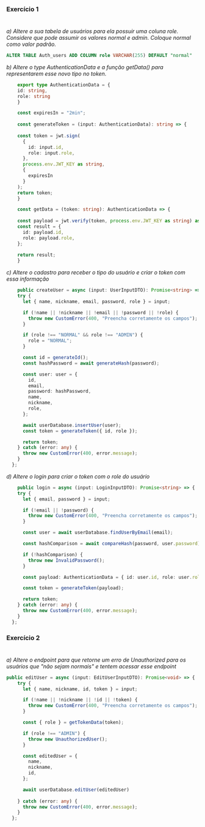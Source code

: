 ### Exercício 1
#
*a) Altere a sua tabela de usuários para ela possuir uma coluna role. Considere que pode assumir os valores normal  e admin. Coloque normal como valor padrão.*

```sql
ALTER TABLE Auth_users ADD COLUMN role VARCHAR(255) DEFAULT "normal"
```

*b) Altere o type AuthenticationData e a função getData() para representarem esse novo tipo no token.*

```typescript
    export type AuthenticationData = {
    id: string,
    role: string
    }

    const expiresIn = "2min";
  
    const generateToken = (input: AuthenticationData): string => {
    
    const token = jwt.sign(
      {
        id: input.id,
        role: input.role,
      },
      process.env.JWT_KEY as string,
      {
        expiresIn
      }
    );
    return token;
    }

    const getData = (token: string): AuthenticationData => {
    
    const payload = jwt.verify(token, process.env.JWT_KEY as string) as any;
    const result = {
      id: payload.id,
      role: payload.role,
    };
    
    return result;
    } 
```

*c) Altere o cadastro para receber o tipo do usuário e criar o token com essa informação*

```typescript
    public createUser = async (input: UserInputDTO): Promise<string> => {
    try {
      let { name, nickname, email, password, role } = input;

      if (!name || !nickname || !email || !password || !role) {
        throw new CustomError(400, "Preencha corretamente os campos");
      }

      if (role !== "NORMAL" && role !== "ADMIN") {
        role = "NORMAL";
      }

      const id = generateId();
      const hashPassword = await generateHash(password);

      const user: user = {
        id,
        email,
        password: hashPassword,
        name,
        nickname,
        role,
      };

      await userDatabase.insertUser(user);
      const token = generateToken({ id, role });

      return token;
    } catch (error: any) {
      throw new CustomError(400, error.message);
    }
  };
```

*d) Altere o login para criar o token com o role do usuário*

```typescript
    public login = async (input: LoginInputDTO): Promise<string> => {
    try {
      let { email, password } = input;

      if (!email || !password) {
        throw new CustomError(400, "Preencha corretamente os campos");
      }

      const user = await userDatabase.findUserByEmail(email);

      const hashComparison = await compareHash(password, user.password);

      if (!hashComparison) {
        throw new InvalidPassword();
      }

      const payload: AuthenticationData = { id: user.id, role: user.role };

      const token = generateToken(payload);

      return token;
    } catch (error: any) {
      throw new CustomError(400, error.message);
    }
  };
```


### Exercício 2
#
*a) Altere o endpoint para que retorne um erro de Unauthorized para os usuários que "não sejam normais" e tentem acessar esse endpoint*

```typescript
public editUser = async (input: EditUserInputDTO): Promise<void> => {
    try {
      let { name, nickname, id, token } = input;

      if (!name || !nickname || !id || !token) {
        throw new CustomError(400, "Preencha corretamente os campos");
      }

      const { role } = getTokenData(token);

      if (role !== "ADMIN") {
        throw new UnauthorizedUser();
      }

      const editedUser = {
        name,
        nickname,
        id,
      };

      await userDatabase.editUser(editedUser)
      
    } catch (error: any) {
      throw new CustomError(400, error.message);
    }
  };
```